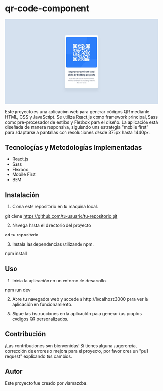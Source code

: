 # qr-code-component

![Ejemplo QR desing](./design/desktop-design.jpg)

Este proyecto es una aplicación web para generar códigos QR mediante HTML, CSS y JavaScript. Se utiliza React.js como framework principal, Sass como pre-procesador de estilos y Flexbox para el diseño. La aplicación está diseñada de manera responsiva, siguiendo una estrategia "mobile first" para adaptarse a pantallas con resoluciones desde 375px hasta 1440px.

## Tecnologías y Metodologías Implementadas

- React.js
- Sass
- Flexbox
- Mobile First
- BEM

## Instalación

1. Clona este repositorio en tu máquina local.

  git clone https://github.com/tu-usuario/tu-repositorio.git

2. Navega hasta el directorio del proyecto

  cd tu-repositorio

3. Instala las dependencias utilizando npm.

npm install


## Uso

1. Inicia la aplicación en un entorno de desarrollo.

npm run dev

2. Abre tu navegador web y accede a http://localhost:3000 para ver la aplicación en funcionamiento.

3. Sigue las instrucciones en la aplicación para generar tus propios códigos QR personalizados.

## Contribución
¡Las contribuciones son bienvenidas! Si tienes alguna sugerencia, corrección de errores o mejora para el proyecto, por favor crea un "pull request" explicando tus cambios.

## Autor
Este proyecto fue creado por viamazoba.